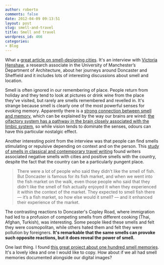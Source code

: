 ```yaml
---
author: roberto
comments: false
date: 2012-04-09 09:13:51
layout: post
slug: smell-and-travel
title: Smell and travel
wordpress_id: 466
categories:
- Blog
---
```


What a [great article on smell-designing cities](http://www.ediblegeography.com/smell-designing-sheffield/). It's an interview with [Victoria Henshaw](http://staffprofiles.humanities.manchester.ac.uk/Profile.aspx?Id=victoria.henshaw&curTab=1), a research associate in the University of Manchester’s Department of Architecture, about her journeys around Doncaster and Sheffield and it includes lots of interesting discussions about smell and location.

Smell is often ignored in our remembering of place. People return from holiday and they tend to look at pictures or drink wine from the place they've visited, but rarely are smells remembered and revelled in. It's strange because smell is clearly one of the most powerful senses for evoking memory. Apparently there is a [strong connection between smell and memory](http://scienceblogs.com/cortex/2009/11/smell_and_memory.php), which can be explained by the way our brains are wired: [the olfactory system has a pathway in the brain closely associated with the limbic system](http://www.bbc.co.uk/science/humanbody/mind/articles/intelligenceandmemory/nostalgicsmells.shtml), so while vision tends to dominate the senses, odours can have this particular nostalgic effect.

Another interesting point from the interview was that people can find smells stimulating or repulsive depending on context and on the person. This [study of smells in classical and contemporary travel writing](http://www.tandfonline.com/doi/abs/10.1080/1461668032000034033#preview) found writers associated negative smells with cities and positive smells with the country, despite the fact that the country can be a particularly pungent place.


> There were a lot of people who said they didn’t like the smell of fish. But Doncaster is famous for its fish market, and when we went into the fish market on the walk, even those people who said that they didn’t like the smell of fish actually enjoyed it when they experienced it within the context of the market. They expected to smell fish there — it’s a fish market, so how else would it smell? — and it enhanced their experience of the market.


The contrasting reactions to Doncaster's Copley Road, where immigration had led to a profusion of competing smells from different cooking (Thai, Afghan, Turkish), was interesting. Some people liked these smells and felt they were cosmopolitan, while others hated them and felt they were pollution by foreigners. **It's remarkable that the same smells can provoke such opposite reactions, but it does reveal the power of smell.**

One last thing. I found [this great project about one hundred smell memories](http://www.distorte.com/smells/). It's a lovely idea and one I would like to copy. How about if we all had smell memories documented alongside our digital images?
